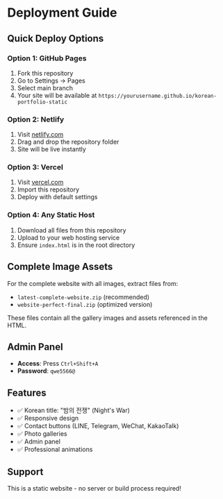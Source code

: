 # Deployment Guide

## Quick Deploy Options

### Option 1: GitHub Pages
1. Fork this repository
2. Go to Settings → Pages
3. Select main branch
4. Your site will be available at `https://yourusername.github.io/korean-portfolio-static`

### Option 2: Netlify
1. Visit [netlify.com](https://netlify.com)
2. Drag and drop the repository folder
3. Site will be live instantly

### Option 3: Vercel
1. Visit [vercel.com](https://vercel.com)
2. Import this repository
3. Deploy with default settings

### Option 4: Any Static Host
1. Download all files from this repository
2. Upload to your web hosting service
3. Ensure `index.html` is in the root directory

## Complete Image Assets

For the complete website with all images, extract files from:
- `latest-complete-website.zip` (recommended)
- `website-perfect-final.zip` (optimized version)

These files contain all the gallery images and assets referenced in the HTML.

## Admin Panel

- **Access**: Press `Ctrl+Shift+A`
- **Password**: `qwe5566@`

## Features

- ✅ Korean title: "밤의 전쟁" (Night's War)
- ✅ Responsive design
- ✅ Contact buttons (LINE, Telegram, WeChat, KakaoTalk)
- ✅ Photo galleries
- ✅ Admin panel
- ✅ Professional animations

## Support

This is a static website - no server or build process required!

